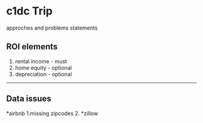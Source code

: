 # c1dc Trip
approches and problems statements

## ROI elements
  1. rental income - must
  2. home equity - optional
  3. depreciation - optional
---
## Data issues
  *airbnb
  1.missing zipcodes
  2.
*zillow
